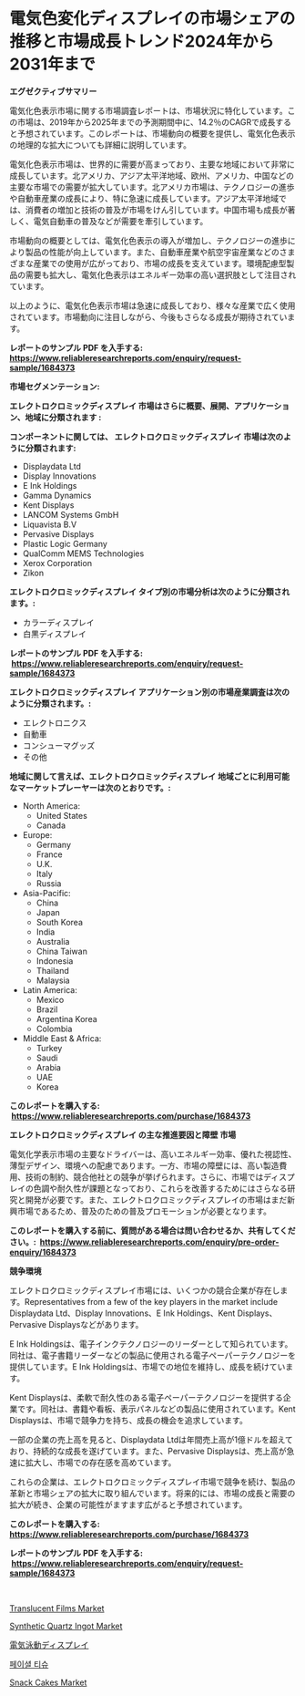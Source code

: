<p><h1>電気色変化ディスプレイの市場シェアの推移と市場成長トレンド2024年から2031年まで</h1></p><p><strong>エグゼクティブサマリー</strong></p>
<p><p>電気化色表示市場に関する市場調査レポートは、市場状況に特化しています。この市場は、2019年から2025年までの予測期間中に、14.2％のCAGRで成長すると予想されています。このレポートは、市場動向の概要を提供し、電気化色表示の地理的な拡大についても詳細に説明しています。</p><p>電気化色表示市場は、世界的に需要が高まっており、主要な地域において非常に成長しています。北アメリカ、アジア太平洋地域、欧州、アメリカ、中国などの主要な市場での需要が拡大しています。北アメリカ市場は、テクノロジーの進歩や自動車産業の成長により、特に急速に成長しています。アジア太平洋地域では、消費者の増加と技術の普及が市場をけん引しています。中国市場も成長が著しく、電気自動車の普及などが需要を牽引しています。</p><p>市場動向の概要としては、電気化色表示の導入が増加し、テクノロジーの進歩により製品の性能が向上しています。また、自動車産業や航空宇宙産業などのさまざまな産業での使用が広がっており、市場の成長を支えています。環境配慮型製品の需要も拡大し、電気化色表示はエネルギー効率の高い選択肢として注目されています。</p><p>以上のように、電気化色表示市場は急速に成長しており、様々な産業で広く使用されています。市場動向に注目しながら、今後もさらなる成長が期待されています。</p></p>
<p><strong>レポートのサンプル PDF を入手する: <a href="https://www.reliableresearchreports.com/enquiry/request-sample/1684373">https://www.reliableresearchreports.com/enquiry/request-sample/1684373</a></strong></p>
<p><strong>市場セグメンテーション:</strong></p>
<p><strong> エレクトロクロミックディスプレイ 市場はさらに概要、展開、アプリケーション、地域に分類されます :</strong></p>
<p><strong>コンポーネントに関しては、 エレクトロクロミックディスプレイ 市場は次のように分類されます: &nbsp;</strong></p>
<p><ul><li>Displaydata Ltd</li><li>Display Innovations</li><li>E Ink Holdings</li><li>Gamma Dynamics</li><li>Kent Displays</li><li>LANCOM Systems GmbH</li><li>Liquavista B.V</li><li>Pervasive Displays</li><li>Plastic Logic Germany</li><li>QualComm MEMS Technologies</li><li>Xerox Corporation</li><li>Zikon</li></ul></p>
<p><strong> エレクトロクロミックディスプレイ タイプ別の市場分析は次のように分類されます。:</strong></p>
<p><ul><li>カラーディスプレイ</li><li>白黒ディスプレイ</li></ul></p>
<p><strong>レポートのサンプル PDF を入手する: &nbsp;<a href="https://www.reliableresearchreports.com/enquiry/request-sample/1684373">https://www.reliableresearchreports.com/enquiry/request-sample/1684373</a></strong></p>
<p><strong> エレクトロクロミックディスプレイ アプリケーション別の市場産業調査は次のように分類されます。:</strong></p>
<p><ul><li>エレクトロニクス</li><li>自動車</li><li>コンシューマグッズ</li><li>その他</li></ul></p>
<p><strong>地域に関して言えば、エレクトロクロミックディスプレイ 地域ごとに利用可能なマーケットプレーヤーは次のとおりです。:</strong></p>
<p><ul>
    <li>
        North America:
        <ul>
            <li>United States</li>
            <li>Canada</li>
        </ul>
    </li>
    <li>
        Europe:
        <ul>
            <li>Germany</li>
            <li>France</li>
            <li>U.K.</li>
            <li>Italy</li>
            <li>Russia</li>
        </ul>
    </li>
    <li>
        Asia-Pacific:
        <ul>
            <li>China</li>
            <li>Japan</li>
            <li>South Korea</li>
            <li>India</li>
            <li>Australia</li>
            <li>China Taiwan</li>
            <li>Indonesia</li>
            <li>Thailand</li>
            <li>Malaysia</li>
        </ul>
    </li>
    <li>
        Latin America:
        <ul>
            <li>Mexico</li>
            <li>Brazil</li>
            <li>Argentina Korea</li>
            <li>Colombia</li>
        </ul>
    </li>
    <li>
        Middle East & Africa:
        <ul>
            <li>Turkey</li>
            <li>Saudi</li>
            <li>Arabia</li>
            <li>UAE</li>
            <li>Korea</li>
        </ul>
    </li>
    </ul></p>
<p><strong>このレポートを購入する: &nbsp;<a href="https://www.reliableresearchreports.com/purchase/1684373">https://www.reliableresearchreports.com/purchase/1684373</a></strong></p>
<p><strong>エレクトロクロミックディスプレイ の主な推進要因と障壁 市場</strong></p>
<p><p>電気化学表示市場の主要なドライバーは、高いエネルギー効率、優れた視認性、薄型デザイン、環境への配慮であります。一方、市場の障壁には、高い製造費用、技術の制約、競合他社との競争が挙げられます。さらに、市場ではディスプレイの色調や耐久性が課題となっており、これらを改善するためにはさらなる研究と開発が必要です。また、エレクトロクロミックディスプレイの市場はまだ新興市場であるため、普及のための普及プロモーションが必要となります。</p></p>
<p><strong>このレポートを購入する前に、質問がある場合は問い合わせるか、共有してください。:&nbsp; <a href="https://www.reliableresearchreports.com/enquiry/pre-order-enquiry/1684373">https://www.reliableresearchreports.com/enquiry/pre-order-enquiry/1684373</a></strong></p>
<p><strong>競争環境</strong></p>
<p><p>エレクトロクロミックディスプレイ市場には、いくつかの競合企業が存在します。Representatives from a few of the key players in the market include Displaydata Ltd、Display Innovations、E Ink Holdings、Kent Displays、Pervasive Displaysなどがあります。</p><p>E Ink Holdingsは、電子インクテクノロジーのリーダーとして知られています。同社は、電子書籍リーダーなどの製品に使用される電子ペーパーテクノロジーを提供しています。E Ink Holdingsは、市場での地位を維持し、成長を続けています。</p><p>Kent Displaysは、柔軟で耐久性のある電子ペーパーテクノロジーを提供する企業です。同社は、書籍や看板、表示パネルなどの製品に使用されています。Kent Displaysは、市場で競争力を持ち、成長の機会を追求しています。</p><p>一部の企業の売上高を見ると、Displaydata Ltdは年間売上高が1億ドルを超えており、持続的な成長を遂げています。また、Pervasive Displaysは、売上高が急速に拡大し、市場での存在感を高めています。</p><p>これらの企業は、エレクトロクロミックディスプレイ市場で競争を続け、製品の革新と市場シェアの拡大に取り組んでいます。将来的には、市場の成長と需要の拡大が続き、企業の可能性がますます広がると予想されています。</p></p>
<p><strong>このレポートを購入する: &nbsp; <a href="https://www.reliableresearchreports.com/purchase/1684373">https://www.reliableresearchreports.com/purchase/1684373</a></strong></p>
<p><strong>レポートのサンプル PDF を入手する: &nbsp;<a href="https://www.reliableresearchreports.com/enquiry/request-sample/1684373">https://www.reliableresearchreports.com/enquiry/request-sample/1684373</a></strong><strong></strong></p>
<p>&nbsp;</p>
<p><p><a href="https://issuu.com/reportprime-2/docs/translucent-films-market-size-2030.pptx">Translucent Films Market</a></p><p><a href="https://github.com/RoccoManning/Market-Research-Report-List-4/blob/main/synthetic-quartz-ingot-market.md">Synthetic Quartz Ingot Market</a></p><p><a href="https://github.com/oqxogxyvqe90775/Market-Research-Report-List-1/blob/main/22803701601.md">電気泳動ディスプレイ</a></p><p><a href="https://github.com/vs019sa3m8x/Market-Research-Report-List-1/blob/main/32928551247.md">페이셜 티슈</a></p><p><a href="https://sudsy-motorcycle-bbc.notion.site/Snack-Cakes-Market-Growth-Market-Trends-COVID-19-Impact-and-Forecasts-for-period-from-2024-2031-a80e120205bc45e8b809407d34652873">Snack Cakes Market</a></p></p>
